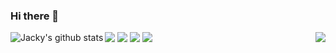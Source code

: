 ### Hi there 👋




<a href="https://github.com/wxpsjhhd"><img align="left" src="https://github-readme-stats.vercel.app/api?username=wxpsjhhd&show_icons=true&include_all_commits=true&theme=vue&hide_border=true" alt="Jacky's github stats" /></a> 
<a href="https://github.com/wxpsjhhd"><img align="right" src="https://github-readme-stats.vercel.app/api/top-langs/?username=wxpsjhhd&layout=compact&theme=vue&hide_border=true" /></a>

![](https://visitor-badge.glitch.me/badge?page_id=wxpsjhhd)
![](https://img.shields.io/badge/python-3.9-skyblue?style=for-the—badge&logo=python&logoColor=skyblue)
[![](https://img.shields.io/badge/OS-Arch%20Linux-33aadd?style=flat-square&logo=arch-linux&logoColor=ffffff)](https://www.archlinux.org/)
[![](https://img.shields.io/badge/-Java-007396?style=flat-square&logo=java&logoColor=ffffff)](https://reactjs.org/)
